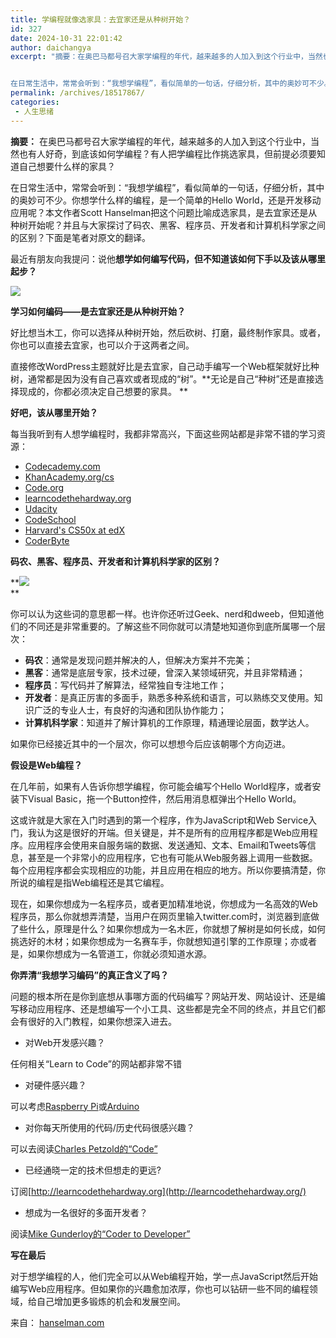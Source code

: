 ```yaml
---
title: 学编程就像选家具：去宜家还是从种树开始？
id: 327
date: 2024-10-31 22:01:42
author: daichangya
excerpt: "摘要：在奥巴马都号召大家学编程的年代，越来越多的人加入到这个行业中，当然也有人好奇，到底该如何学编程？有人把学编程比作挑选家具，但前提必须要知道自己想要什么样的家具？


在日常生活中，常常会听到：“我想学编程”，看似简单的一句话，仔细分析，其中的奥妙可不少。你想学什么样的编程，是一个简单的Hello World，还是开发移动应用呢？本文作者Scott Hanselman把这个问题比喻成选家"
permalink: /archives/18517867/
categories:
 - 人生思绪
---
```


**摘要：** 在奥巴马都号召大家学编程的年代，越来越多的人加入到这个行业中，当然也有人好奇，到底该如何学编程？有人把学编程比作挑选家具，但前提必须要知道自己想要什么样的家具？

在日常生活中，常常会听到：“我想学编程”，看似简单的一句话，仔细分析，其中的奥妙可不少。你想学什么样的编程，是一个简单的Hello World，还是开发移动应用呢？本文作者Scott Hanselman把这个问题比喻成选家具，是去宜家还是从种树开始呢？并且与大家探讨了码农、黑客、程序员、开发者和计算机科学家之间的区别？下面是笔者对原文的翻译。

最近有朋友向我提问：说他**想学如何编写代码，但不知道该如何下手以及该从哪里起步？**

[![](http://cms.csdnimg.cn/article/201401/14/52d4e4a04d0ab.jpg) ](http://cms.csdnimg.cn/article/201401/14/52d4e4a04d0ab.jpg)  

**学习如何编码——是去宜家还是从种树开始？**

好比想当木工，你可以选择从种树开始，然后砍树、打磨，最终制作家具。或者，你也可以直接去宜家，也可以介于这两者之间。

直接修改WordPress主题就好比是去宜家，自己动手编写一个Web框架就好比种树，通常都是因为没有自己喜欢或者现成的“树”。**无论是自己“种树”还是直接选择现成的，你都必须决定自己想要的家具。 **  

**好吧，该从哪里开始？**

每当我听到有人想学编程时，我都非常高兴，下面这些网站都是非常不错的学习资源：

*   [Codecademy.com](http://www.codecademy.com/)
*   [KhanAcademy.org/cs](https://www.khanacademy.org/cs)
*   [Code.org](http://code.org/)
*   [learncodethehardway.org](http://learncodethehardway.org/)
*   [Udacity](https://www.udacity.com/course/cs101)
*   [CodeSchool](https://www.codeschool.com/)
*   [Harvard's CS50x at edX](https://www.edx.org/course/harvardx/harvardx-cs50x-introduction-computer-1022)
*   [CoderByte](http://coderbyte.com/)

**码农、黑客、程序员、开发者和计算机科学家的区别？**   

**[![](http://cms.csdnimg.cn/article/201401/14/52d4dc9f7f378.jpg)](http://cms.csdnimg.cn/article/201401/14/52d4dc9f7f378.jpg)  
**

你可以认为这些词的意思都一样。也许你还听过Geek、nerd和dweeb，但知道他们的不同还是非常重要的。了解这些不同你就可以清楚地知道你到底所属哪一个层次：   

*   **码农**：通常是发现问题并解决的人，但解决方案并不完美；
*   **黑客**：通常是底层专家，技术过硬，曾深入某领域研究，并且非常精通；
*   **程序员**：写代码并了解算法，经常独自专注地工作；
*   **开发者**：是真正厉害的多面手，熟悉多种系统和语言，可以熟练交叉使用。知识广泛的专业人士，有良好的沟通和团队协作能力；
*   **计算机科学家**：知道并了解计算机的工作原理，精通理论层面，数学达人。

如果你已经接近其中的一个层次，你可以想想今后应该朝哪个方向迈进。

**假设是Web编程？**

在几年前，如果有人告诉你想学编程，你可能会编写个Hello World程序，或者安装下Visual Basic，拖一个Button控件，然后用消息框弹出个Hello World。   

这或许就是大家在入门时遇到的第一个程序，作为JavaScript和Web Service入门，我认为这是很好的开端。但关键是，并不是所有的应用程序都是Web应用程序。应用程序会使用来自服务端的数据、发送通知、文本、Email和Tweets等信息，甚至是一个非常小的应用程序，它也有可能从Web服务器上调用一些数据。每个应用程序都会实现相应的功能，并且应用在相应的地方。所以你要搞清楚，你所说的编程是指Web编程还是其它编程。

现在，如果你想成为一名程序员，或者更加精准地说，你想成为一名高效的Web程序员，那么你就想弄清楚，当用户在网页里输入twitter.com时，浏览器到底做了些什么，原理是什么？如果你想成为一名木匠，你就想了解树是如何长成，如何挑选好的木材；如果你想成为一名赛车手，你就想知道引擎的工作原理；亦或者是，如果你想成为一名管道工，你就必须知道水源。

**你弄清“我想学习编码”的真正含义了吗？**

问题的根本所在是你到底想从事哪方面的代码编写？网站开发、网站设计、还是编写移动应用程序、还是想编写一个小工具、这些都是完全不同的终点，并且它们都会有很好的入门教程，如果你想深入进去。

*   对Web开发感兴趣？

任何相关“Learn to Code”的网站都非常不错

*   对硬件感兴趣？

可以考虑[Raspberry Pi](http://www.hanselman.com/blog/ManyRaspberryPiProjectsHowCanYouNotLoveATinyComputer.aspx)或[Arduino](http://www.hanselman.com/blog/TheBestControllerForFPSASpaceTecSpaceOrb360ControllerWorkingWithWindows7UsingArduinoAndOrbShield.aspx)

*   对你每天所使用的代码/历史代码很感兴趣？

可以去阅读[Charles Petzold的“Code”](http://www.amazon.com/gp/product/B004OR1XLA/ref=as_li_ss_tl?ie=UTF8&camp=1789&creative=390957&creativeASIN=B004OR1XLA&linkCode=as2&tag=diabeticbooks)

*   已经通晓一定的技术但想走的更远?

订阅[http://learncodethehardway.org](http://learncodethehardway.org/)

*   想成为一名很好的多面开发者？

阅读[Mike Gunderloy的“Coder to Developer”](http://www.amazon.com/gp/product/078214327X/ref=as_li_ss_tl?ie=UTF8&camp=1789&creative=390957&creativeASIN=078214327X&linkCode=as2&tag=diabeticbooks)

**写在最后**

对于想学编程的人，他们完全可以从Web编程开始，学一点JavaScript然后开始编写Web应用程序。但如果你的兴趣愈加浓厚，你也可以钻研一些不同的编程领域，给自己增加更多锻炼的机会和发展空间。   

来自： [hanselman.com](http://www.hanselman.com/blog/ACoderAProgrammerAHackerADeveloperAndAComputerScientistWalkIntoAVennDiagram.aspx)